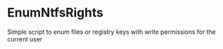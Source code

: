 # EnumNtfsRights
Simple script to enum files or registry keys with write permissions for the current user
